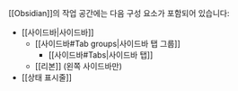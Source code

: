 [[Obsidian]]의 작업 공간에는 다음 구성 요소가 포함되어 있습니다:

- [[사이드바|사이드바]]
    - [[사이드바#Tab groups|사이드바 탭 그룹]]
        - [[사이드바#Tabs|사이드바 탭]]
    - [[리본]] (왼쪽 사이드바만)
- [[상태 표시줄]]
